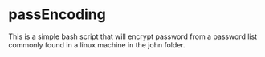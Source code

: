 # passEncoding
This is a simple bash script that will encrypt password from a password list commonly found in a linux machine in the john folder. 
